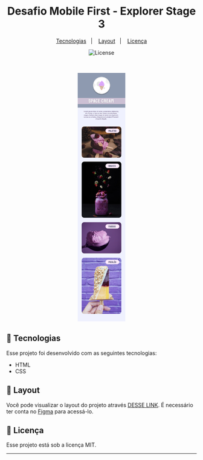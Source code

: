 <h1 align="center"> Desafio Mobile First - Explorer Stage 3 </h1>



<p align="center">
  <a href="#-tecnologias">Tecnologias</a>&nbsp;&nbsp;&nbsp;|&nbsp;&nbsp;&nbsp;
  <a href="#-layout">Layout</a>&nbsp;&nbsp;&nbsp;|&nbsp;&nbsp;&nbsp;
  <a href="#memo-licença">Licença</a>
</p>

<p align="center">
  <img alt="License" src="https://img.shields.io/static/v1?label=license&message=MIT&color=49AA26&labelColor=000000">
</p>

<br>

<p align="center">
  <img alt="Desafio Mobile First" src="./images/preview.jpg" width="25%">
</p>

## 🚀 Tecnologias

Esse projeto foi desenvolvido com as seguintes tecnologias:

- HTML
- CSS

## 🔖 Layout

Você pode visualizar o layout do projeto através [DESSE LINK](https://www.figma.com/file/hWJRKXbJic26ntjtTv4t7V/Stage-03---Mobile-First-(Copy)?node-id=12%3A137). É necessário ter conta no [Figma](https://figma.com) para acessá-lo.

## :memo: Licença

Esse projeto está sob a licença MIT.

---
